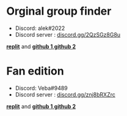 
# Orginal group finder

* Discord: alek#2022
* Discord server : [discord.gg/2QzSGz8G8u](discord.gg/2QzSGz8G8u)


 [**replit**](https://replit.com/@AleksGroupFinder/AleksGroupFinder) and [**github 1**](https://github.com/Alektherblxdev/Roblox-Group-Finder),[**github 2**](https://github.com/Alektherblxdev/Roblox-Group-Finder/tree/fan-edit)
 

# Fan edition

* Discord: Veba#9489
* Discord server : [discord.gg/znj8bRXZrc](discord.gg/znj8bRXZrc)

[**replit**](https://replit.com/@yunusbayrak/AleksGroupFinderV2?v=1) and [**github 1**](https://github.com/Alektherblxdev/Roblox-Group-Finder/tree/fan-edit),[**github 2**](https://github.com/Vebaisback/GroupFinder/tree/main)

